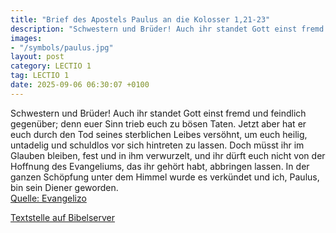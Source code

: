```yaml
---
title: "Brief des Apostels Paulus an die Kolosser 1,21-23"
description: "Schwestern und Brüder! Auch ihr standet Gott einst fremd und feindlich gegenüber; denn euer Sinn trieb euch zu bösen Taten. Jetzt aber hat er euch durch den Tod seines sterblichen Leibes versöhnt, um euch heilig, untadelig und schuldlos vor sich hintreten zu lassen. Doch müsst ih...."
images:
- "/symbols/paulus.jpg"
layout: post
category: LECTIO 1
tag: LECTIO 1
date: 2025-09-06 06:30:07 +0100
---
```

Schwestern und Brüder! Auch ihr standet Gott einst fremd und feindlich gegenüber; denn euer Sinn trieb euch zu bösen Taten.
Jetzt aber hat er euch durch den Tod seines sterblichen Leibes versöhnt, um euch heilig, untadelig und schuldlos vor sich hintreten zu lassen.
Doch müsst ihr im Glauben bleiben, fest und in ihm verwurzelt, und ihr dürft euch nicht von der Hoffnung des Evangeliums, das ihr gehört habt, abbringen lassen.<!--more--> In der ganzen Schöpfung unter dem Himmel wurde es verkündet und ich, Paulus, bin sein Diener geworden.<br>
[Quelle: Evangelizo](https://evangeliumtagfuertag.org/DE/gospel)

[Textstelle auf Bibelserver](https://www.bibleserver.com/EU/Kolosser1,21-23)
